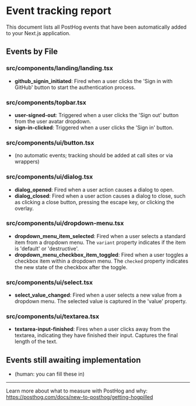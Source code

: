 # Event tracking report

This document lists all PostHog events that have been automatically added to your Next.js application.

## Events by File

### src/components/landing/landing.tsx

- **github_signin_initiated**: Fired when a user clicks the 'Sign in with GitHub' button to start the authentication process.

### src/components/topbar.tsx

- **user-signed-out**: Triggered when a user clicks the 'Sign out' button from the user avatar dropdown.
- **sign-in-clicked**: Triggered when a user clicks the 'Sign in' button.

### src/components/ui/button.tsx

- (no automatic events; tracking should be added at call sites or via wrappers)

### src/components/ui/dialog.tsx

- **dialog_opened**: Fired when a user action causes a dialog to open.
- **dialog_closed**: Fired when a user action causes a dialog to close, such as clicking a close button, pressing the escape key, or clicking the overlay.

### src/components/ui/dropdown-menu.tsx

- **dropdown_menu_item_selected**: Fired when a user selects a standard item from a dropdown menu. The `variant` property indicates if the item is 'default' or 'destructive'.
- **dropdown_menu_checkbox_item_toggled**: Fired when a user toggles a checkbox item within a dropdown menu. The `checked` property indicates the new state of the checkbox after the toggle.

### src/components/ui/select.tsx

- **select_value_changed**: Fired when a user selects a new value from a dropdown menu. The selected value is captured in the 'value' property.

### src/components/ui/textarea.tsx

- **textarea-input-finished**: Fires when a user clicks away from the textarea, indicating they have finished their input. Captures the final length of the text.


## Events still awaiting implementation
- (human: you can fill these in)
---

Learn more about what to measure with PostHog and why: https://posthog.com/docs/new-to-posthog/getting-hogpilled
